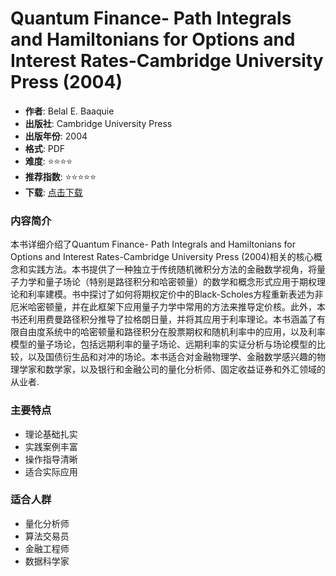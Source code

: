 # Quantum Finance- Path Integrals and Hamiltonians for Options and Interest Rates-Cambridge University Press (2004)

- **作者**: Belal E. Baaquie
- **出版社**: Cambridge University Press
- **出版年份**: 2004
- **格式**: PDF
- **难度**: ⭐⭐⭐⭐
- **推荐指数**: ⭐⭐⭐⭐⭐
- **下载**: [点击下载](https://quant-wiki.com/pdf/Quantum%20Finance_%20Path%20Integrals%20and%20Hamiltonians%20for%20Options%20and%20Interest%20Rates-Cambridge%20University%20Press%20%282004%29.pdf)

### 内容简介

本书详细介绍了Quantum Finance- Path Integrals and Hamiltonians for Options and Interest Rates-Cambridge University Press (2004)相关的核心概念和实践方法。本书提供了一种独立于传统随机微积分方法的金融数学视角，将量子力学和量子场论（特别是路径积分和哈密顿量）的数学和概念形式应用于期权理论和利率建模。书中探讨了如何将期权定价中的Black-Scholes方程重新表述为非厄米哈密顿量，并在此框架下应用量子力学中常用的方法来推导定价核。此外，本书还利用费曼路径积分推导了拉格朗日量，并将其应用于利率理论。本书涵盖了有限自由度系统中的哈密顿量和路径积分在股票期权和随机利率中的应用，以及利率模型的量子场论，包括远期利率的量子场论、远期利率的实证分析与场论模型的比较，以及国债衍生品和对冲的场论。本书适合对金融物理学、金融数学感兴趣的物理学家和数学家，以及银行和金融公司的量化分析师、固定收益证券和外汇领域的从业者.

### 主要特点

- 理论基础扎实
- 实践案例丰富
- 操作指导清晰
- 适合实际应用

### 适合人群

- 量化分析师
- 算法交易员
- 金融工程师
- 数据科学家